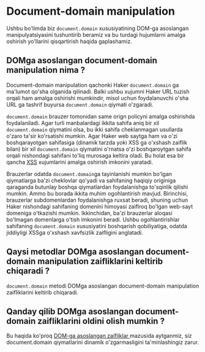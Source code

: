 # Document-domain manipulation

Ushbu bo'limda biz `document.domain` xususiyatining DOM-ga asoslangan manipulyatsiyasini tushuntirib beramiz va bu turdagi hujumlarni amalga oshirish yo'llarini qisqartirish haqida gaplashamiz.

## DOMga asoslangan document-domain manipulation nima ? <a href="#dom-ga-asoslangan-document-domain-manipulation-nima" id="dom-ga-asoslangan-document-domain-manipulation-nima"></a>

Document-domain manipulation qachonki Haker `document.domain` ga ma'lumot qo'sha olganida qilinadi. Balki ushbu xujumni Haker URL tuzish orqali ham amalga oshirishi mumkindir, misol uchun foydalanuvchi o'sha URL ga tashrif buyursa `document.domain` qiymati o'zgaradi.

`document.domain` brauzer tomonidan same orign policyni amalga oshirishda foydalaniladi. Agar turli manbalardagi ikkita sahifa aniq bir xil `document.domain` qiymatini olsa, bu ikki sahifa cheklanmagan usullarda o'zaro ta'sir ko'rsatishi mumkin. Agar Haker web saytga ham va o'zi boshqarayotgan sahifasiga (dinamik tarzda yoki XSS ga o'xshash zaiflik bilan) bir xil  `document.domain` qiymatini o'rnatsa o'zi boshqaroytgan sahifa orqali nishondagi sahifani to'liq murosaga keltira oladi. Bu holat esa bir qancha [XSS](../../xss/) xujumlarini amalga oshirish imkonini yaratadi.

Brauzerlar odatda `document.domain`ga tayinlanishi mumkin bo'lgan qiymatlarga ba'zi cheklovlar qo'yadi va sahifaning haqiqiy originiga qaraganda butunlay boshqa qiymatlardan foydalanishga to'sqinlik qilishi mumkin. Ammo bu borada ikkita muhim ogohlantirish mavjud. Birinchisi, brauzerlar subdomenlardan foydalanishga ruxsat beradi, shuning uchun Haker nishondagi sahifaning domenini himoyasi zaiflroq bo'lgan web-sayt domeniga o'tkazishi mumkin. Ikkinchidan, ba'zi brauzerlar aloqasi bo'lmagan domenlarga o'tish imkonini beradi. Ushbu ogohlantirishlar sahifaning `document.domain` xususiyatini boshqarish qobiliyatiga, odatda jiddiyligi XSSga o'xshash xavfsizlik zaifligini anglatadi.

## Qaysi metodlar DOMga asoslangan document-domain manipulation zaifliklarini keltirib chiqaradi ? <a href="#qaysi-sink-lar-dom-ga-asoslangan-document-domain-manipulation-zaifliklarini-keltirib-chiqaradi" id="qaysi-sink-lar-dom-ga-asoslangan-document-domain-manipulation-zaifliklarini-keltirib-chiqaradi"></a>

`document.domain` metodi DOMga asoslangan document-domain manipulation zaifliklarini keltirib chiqaradi.

## Qanday qilib DOMga asoslangan document-domain zaifliklarini oldini olish mumkin ? <a href="#qanday-qilib-dom-ga-asoslangan-document-domain-zaifliklarini-oldini-olish-mumkin" id="qanday-qilib-dom-ga-asoslangan-document-domain-zaifliklarini-oldini-olish-mumkin"></a>

Bu haqida ko'proq [DOM-ga asoslangan zaifliklar ](../../dom-based/dom-ga-asoslangan-zaifliklar/)mazusida aytganmiz, siz document.domain qiymatlarini dinamik o'zgarmasligini ta'minlashingiz zarur.
